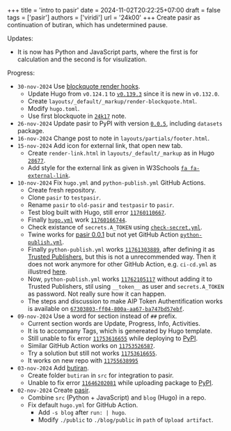 +++
title = 'intro to pasir'
date = 2024-11-02T20:22:25+07:00
draft = false
tags = ['pasir']
authors = ['viridi']
url = '24k00'
+++
Create pasir as continuation of butiran, which has undetermined pause.

<!--more-->



Updates:

+ It is now has Python and JavaScript parts, where the first is for calculation and the second is for visulization.

Progress:

+ `30-nov-2024` Use [blockquote render hooks](https://gohugo.io/render-hooks/blockquotes/).
  - Update Hugo from `v0.124.1` to [`v0.139.3`](https://github.com/gohugoio/hugo/releases/tag/v0.139.3) since it is new in `v0.132.0`.
  - Create `layouts/_default/_markup/render-blockquote.html`.
  - Modify `hugo.toml`.
  - Use first blockquote in [`24k17`](/pasir/24k17) note.
+ `26-nov-2024` Update pasir to PyPI with version [`0.0.5`](https://pypi.org/project/pasir/0.0.5/), including `datasets` package.
+ `16-nov-2024` Change post to note in `layouts/partials/footer.html`.
+ `15-nov-2024` Add icon for external link, that open new tab.
  - Create `render-link.html` in `layouts/_default/_markup` as in Hugo  [`28677`](https://discourse.gohugo.io/t/simple-way-to-open-in-a-new-tab/28677/4?u=dudung).
  - Add style for the external link []() as given in W3Schools [`fa fa-external-link`](https://www.w3schools.com/icons/tryit.asp?filename=tryicons_fa-external-link).
+ `10-nov-2024` Fix `hugo.yml` and `python-publish.yml` GitHub Actions.
  - Create fresh repository.
  - Clone `pasir` to `testpasir`.
  - Rename `pasir` to `old-pasir` and `testpasir` to `pasir`.
  - Test blog built with Hugo, still error [`11760110667`](https://github.com/dudung/pasir/actions/runs/11760110667/job/32760300240).
  - Finally [`hugo.yml`](https://github.com/dudung/pasir/blob/main/.github/workflows/hugo.yml) work [`11760166744`](https://github.com/dudung/pasir/actions/runs/11760166744/job/32760418928).
  - Check existance of `secrets.A_TOKEN` using [`check-secret.yml`](https://github.com/dudung/pasir/blob/main/.github/workflows/check-secret.yml).
  - Twine works for [pasir 0.0.1](https://pypi.org/project/pasir/0.0.1/) but not yet GitHub Action [`python-publish.yml`](https://github.com/dudung/pasir/blob/main/.github/workflows/python-publish.yml).
  - Finally `python-publish.yml` works [`11761303889`](https://github.com/dudung/pasir/actions/runs/11761303889/job/32762892975), after defining it as [Trusted Publishers](https://blog.pypi.org/posts/2023-04-20-introducing-trusted-publishers/), but this is not a unrecommended way. Then it does not work anymore for other GitHub Action, e.g. `ci-cd.yml` as illustred [here](https://blog.pypi.org/posts/2023-04-20-introducing-trusted-publishers/).
  - Now, `python-publish.yml` works [`11762105117`](https://github.com/dudung/pasir/actions/runs/11762105117) without adding it to Trusted Publishers, stil using `__token__` as user and `secrets.A_TOKEN` as password. Not really sure how it can happen.
  - The steps and discussion to make AIP Token Authentification works is available on [`67303803-ff04-800a-aa67-ba747bd57ebf`](https://chatgpt.com/share/67303803-ff04-800a-aa67-ba747bd57ebf). 
+ `09-nov-2024` Use a word for section instead of `##` prefix.
  - Current section words are Update, Progress, Info, Activities.
  - It is to accompany Tags, which is genereated by Hugo template.
  - Still unable to fix error [`11753616655`](https://github.com/dudung/pasir-old/actions/runs/11753616655/job/32746705870) while deploying to [PyPI](https://pypi.org/).
  - Similar GitHub Action works on [`11753526587`](https://github.com/dudung/remah/actions/runs/11753526587/job/32746507721).
  - Try a solution but still not works [`11753616655`](https://github.com/dudung/pasir-old/actions/runs/11753616655/job/32750716145).
  - It works on new repo with [`11755638995`](https://github.com/dudung/pasir/actions/runs/11755638995/job/32750903513)
+ `03-nov-2024` Add [butiran](https://pypi.org/project/butiran/).
  - Create folder `butiran` in `src` for integration to pasir.
  - Unable to fix error [`11646202081`](https://github.com/dudung/pasir-old/actions/runs/11646202081) while uploading package to [PyPI](https://pypi.org/).
+ `02-nov-2024` Create [pasir](https://github.com/dudung/pasir-old/tree/0245302c3eef38d6948c059ba458a0738f3e4a00).
  - Combine `src` (Python + JavaScript) and `blog` (Hugo) in a repo.
  - Fix default `hugo.yml` for GitHub Action.
    + Add `-s blog` after `run: | hugo`.
    + Modify `./public` to `./blog/public` in `path` of `Upload artifact`.

